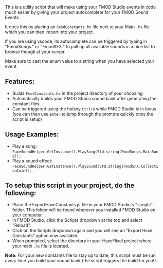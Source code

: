 This is a utility script that will make using your FMOD Studio events in code much easier by giving your project autocomplete for your FMOD Sound Events. 

It does this by placing an `FmodConstants.hx` file next to your Main `.hx` file which you can then import into your project.

If you are using vscode, its autocomplete can be triggered by typing in "FmodSongs." or "FmodSFX." to pull up all available sounds in a nice list to browse though at your cursor.

Make sure to cast the enum value to a string when you have selected your event.

## Features:
- Builds `FmodConstants.hx` in the project directory of your choosing
- Automatically builds your FMOD Studio sound bank after generating the constant files
- Can be triggered using the hotkey `Ctrl+B` while FMOD Studio is in focus (you can then use `enter` to jump through the prompts quickly once the script is setup)

## Usage Examples:
- Play a song: `FaxeSoundHelper.GetInstance().PlaySong(Std.string(FmodSongs.MainSong));`
- Play a sound effect: `FaxeSoundHelper.GetInstance().PlaySound(Std.string(FmodSFX.CollectionCoin));`

## To setup this script in your project, do the following:
- Place the ExportHaxeConstants.js file in your FMOD Studio's "scripts" folder. This folder will be found wherever you installed FMOD Studio on your computer.
- In FMOD Studio, click the Scripts dropdown at the top and select "Reload". 
- Click on the Scripts dropdown again and you will see an "Export Haxe Constants" option now available.
- When prompted, select the directory in your HaxeFlixel project where your main `.hx` file is located.


**Note:** For your new constants file to stay up to date, this script must be run *every* time you build your sound bank (the  script triggers the build for you!)
